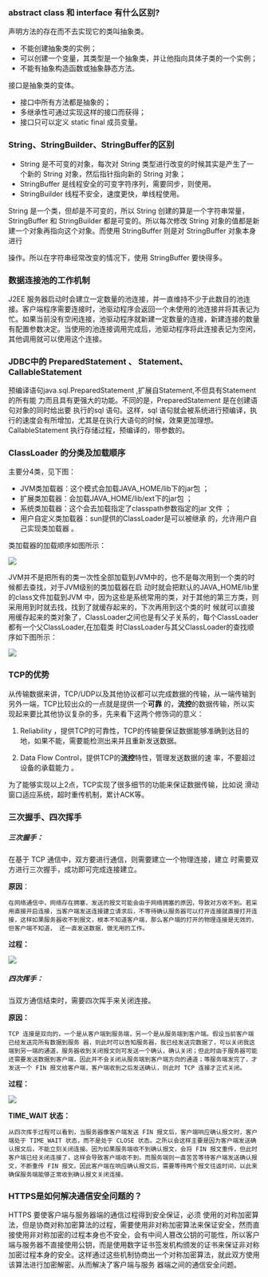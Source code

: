 ### abstract class 和 interface 有什么区别?

声明方法的存在而不去实现它的类叫抽象类。

- 不能创建抽象类的实例；
- 可以创建一个变量，其类型是一个抽象类，并让他指向具体子类的一个实例；
- 不能有抽象构造函数或抽象静态方法。 

接口是抽象类的变体。

- 接口中所有方法都是抽象的；
- 多继承性可通过实现这样的接口而获得；
- 接口只可以定义 static final 成员变量。

### String、StringBuilder、StringBuffer的区别

- String 是不可变的对象，每次对 String 类型进行改变的时候其实是产生了一个新的 String 对象，然后指针指向新的 String 对象； 
- StringBuffer 是线程安全的可变字符序列，需要同步，则使用。 
- StringBuilder 线程不安全，速度更快，单线程使用。 

String 是一个类，但却是不可变的，所以 String 创建的算是一个字符串常量， StringBuffer 和 StringBuilder 都是可变的。所以每次修改 String 对象的值都是新建一个对象再指向这个对象。而使用 StringBuffer 则是对 StringBuffer 对象本身进行 

操作。所以在字符串经常改变的情况下，使用 StringBuffer 要快得多。



### 数据连接池的工作机制

J2EE 服务器启动时会建立一定数量的池连接，并一直维持不少于此数目的池连接。客户端程序需要连接时，池驱动程序会返回一个未使用的池连接并将其表记为忙。如果当前没有空闲连接，池驱动程序就新建一定数量的连接，新建连接的数量有配置参数决定。当使用的池连接调用完成后，池驱动程序将此连接表记为空闲，其他调用就可以使用这个连接。

### JDBC中的 **PreparedStatement** 、 Statement、CallableStatement 

预编译语句java.sql.PreparedStatement ,扩展自Statement,不但具有Statement的所有能 力而且具有更强大的功能。不同的是，PreparedStatement 是在创建语句对象的同时给出要 执行的sql 语句。这样，sql 语句就会被系统进行预编译，执行的速度会有所增加，尤其是在执行大语句的时候，效果更加理想。CallableStatement 执行存储过程，预编译的，带参数的。

### **ClassLoader** **的分类及加载顺序**

主要分4类，见下图：

- JVM类加载器：这个模式会加载JAVA_HOME/lib下的jar包 ；
- 扩展类加载器：会加载JAVA_HOME/lib/ext下的jar包 ；
- 系统类加载器：这个会去加载指定了classpath参数指定的jar 文件 ；
- 用户自定义类加载器：sun提供的ClassLoader是可以被继承 的，允许用户自己实现类加载器 。

类加载器的加载顺序如图所示：

![](<http://39.96.187.148:8080/externalLinksController/downloadFileByKey/ClassLoader加载顺序.png?dkey=cb6a844e-88fb-4161-aa26-21943adfc44f>)

JVM并不是把所有的类一次性全部加载到JVM中的，也不是每次用到一个类的时候都去查找，对于JVM级别的类加载器在启 动时就会把默认的JAVA_HOME/lib里的class文件加载到JVM 中，因为这些是系统常用的类，对于其他的第三方类，则采用用到时就去找，找到了就缓存起来的，下次再用到这个类的时 候就可以直接用缓存起来的类对象了，ClassLoader之间也是有父子关系的，每个ClassLoader都有一个父ClassLoader,在加载类 时ClassLoader与其父ClassLoader的查找顺序如下图所示：

![](<http://39.96.187.148:8080/externalLinksController/downloadFileByKey/ClassLoader查找顺序.png?dkey=04793c11-9a89-4422-9694-5a84545d7d68>)

### TCP的优势

从传输数据来讲，TCP/UDP以及其他协议都可以完成数据的传输，从一端传输到另外一端，TCP比较出众的一点就是提供一个**可靠** 的，**流控**的数据传输，所以实现起来要比其他协议复杂的多，先来看下这两个修饰词的意义： 

1. Reliability ，提供TCP的可靠性，TCP的传输要保证数据能够准确到达目的地，如果不能，需要能检测出来并且重新发送数据。 

2. Data Flow Control，提供TCP的**流控**特性，管理发送数据的速 率，不要超过设备的承载能力 。

为了能够实现以上2点，TCP实现了很多细节的功能来保证数据传输，比如说 滑动窗口适应系统，超时重传机制，累计ACK等。

### 三次握手、四次挥手

##### 三次握手：

在基于 TCP 通信中，双方要进行通信，则需要建立一个物理连接，建立 时需要双方进行三次握手，成功即可完成连接建立。 

**原因**： 

```
在网络通信中，网络存在拥塞，发送的报文可能会由于网络拥塞的原因，导致对方收不到。若采用直接开启连接，当客户端发送连接建立请求后，不等待确认服务器可以打开连接就直接打开连接，这样如果服务器收不到报文，根本不知道客户端，那么客户端的打开的物理连接是无效的，但客户端不知道， 还一直发送数据，做无用的工作。
```

**过程：**

![](<http://39.96.187.148:8080/externalLinksController/downloadFileByKey/TCP三次握手.png?dkey=613e1c67-4ada-4b83-a838-84538a542a72>)

##### 四次挥手：

当双方通信结束时，需要四次挥手来关闭连接。

**原因：**

```
TCP 连接是双向的，一个是从客户端到服务端，另一个是从服务端到客户端。假设当前客户端已经发送完所有数据到服务 器，则此时可以告知服务器，我已经发送完数据了，可以关闭我这端到另一端的通道，服务器收到关闭报文则可发送一个确认，确认关闭；但此时由于服务器可能还需要发送数据到客户端，因此并不会关闭从服务端到客户端方向的通道；等服务端发完了，才发送一个 FIN 报文给客户端，客户端收到之后发送确认，则此时 TCP 连接才正式关闭。
```

**过程：**

![](<http://39.96.187.148:8080/externalLinksController/downloadFileByKey/TCP四次挥手.png?dkey=6f17d439-7e77-43c6-8a97-611cb08c2ee0>)

**TIME_WAIT 状态：**

```
从四次挥手过程可以看到，当服务器像客户端发送 FIN 报文后，客户端响应确认报文时，客户端处于 TIME_WAIT 状态，而不是处于 CLOSE 状态。之所以会这样主要是因为客户端发送确认报文后，不能立刻关闭连接。因为如果服务端收不到确认报文，会将 FIN 报文重传，但此时客户端已经关闭连接了，这样会导致客户端收不到，而服务端则一直苦苦等待客户端发送确认报文，不断重传 FIN 报文。因此客户端在响应确认报文后，需要等待两个报文往返时间，以此来确保服务端能够正常收到确认报文关闭连接。
```

### HTTPS是如何解决通信安全问题的？

HTTPS 要使客户端与服务器端的通信过程得到安全保证，必须 使用的对称加密算法，但是协商对称加密算法的过程，需要使用非对称加密算法来保证安全，然而直接使用非对称加密的过程本身也不安全，会有中间人篡改公钥的可能性，所以客户端与服务器不直接使用公钥，而是使用数字证书签发机构颁发的证书来保证非对称加密过程本身的安全。这样通过这些机制协商出一个对称加密算法，就此双方使用该算法进行加密解密。从而解决了客户端与服务 器端之间的通信安全问题。
